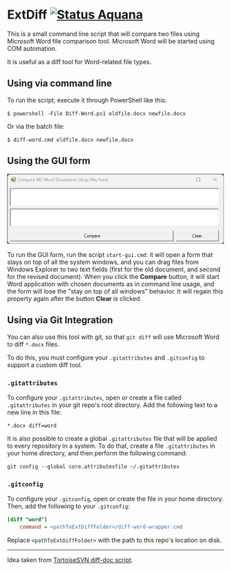 ExtDiff [![Status Aquana][status-aquana]][andivionian-status-classifier]
=======

This is a small command line script that will compare two files using Microsoft
Word file comparison tool. Microsoft Word will be started using COM automation.

It is useful as a diff tool for Word-related file types.

## Using via command line

To run the script, execute it through PowerShell like this:

```console
$ powershell -File Diff-Word.ps1 oldfile.docx newfile.docx
```

Or via the batch file:

```console
$ diff-word.cmd oldfile.docx newfile.docx
```

## Using the GUI form

![UI Form Screenshot][docs.ui-form]

To run the GUI form, run the script `start-gui.cmd`: it will open a form that stays on top of all the system windows,
and you can drag files from Windows Explorer to two text fields
(first for the old document, and second for the revised document).
When you click the **Compare** button, it will start Word application with chosen documents as in command line usage,
and the form will lose the "stay on top of all windows" behavior.
It will regain this property again after the button **Clear** is clicked.

## Using via Git Integration

You can also use this tool with git, so that `git diff` will use Microsoft Word
to diff `*.docx` files.

To do this, you must configure your `.gitattributes` and `.gitconfig` to support
a custom diff tool.

### `.gitattributes`

To configure your `.gitattributes`, open or create a file called
`.gitattributes` in your git repo's root directory. Add the following text to a
new line in this file:

```
*.docx diff=word
```

It is also possible to create a global `.gitattributes` file that will be
applied to every repository in a system. To do that, create a file
`.gitattributes` in your home directory, and then perform the following command:

```console
git config --global core.attributesfile ~/.gitattributes
```

### `.gitconfig`

To configure your `.gitconfig`, open or create the file in your home directory.
Then, add the following to your `.gitconfig`:

```ini
[diff "word"]
	command = <pathToExtDiffFolder>/diff-word-wrapper.cmd
```

Replace `<pathToExtDiffFolder>` with the path to this repo's
location on disk.

-------

Idea taken from [TortoiseSVN diff-doc script][tortoisesvn-diff-doc].

[andivionian-status-classifier]: https://github.com/ForNeVeR/andivionian-status-classifier#status-aquana-
[tortoisesvn-diff-doc]: https://sourceforge.net/p/tortoisesvn/code/27268/tree/trunk/contrib/diff-scripts/diff-doc.js

[status-aquana]: https://img.shields.io/badge/status-aquana-yellowgreen.svg
[docs.ui-form]: docs/ui-screenshot.png
